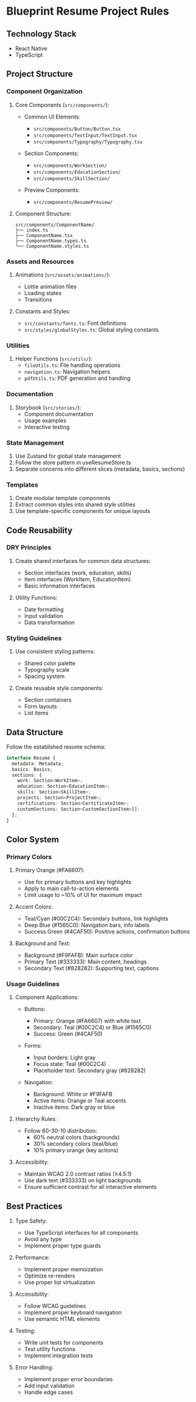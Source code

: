 # Blueprint Resume Project Rules

## Technology Stack

- React Native
- TypeScript

## Project Structure

### Component Organization

1. Core Components (`src/components/`):

   - Common UI Elements:

     - `src/components/Button/Button.tsx`
     - `src/components/TextInput/TextInput.tsx`
     - `src/components/Typography/Typography.tsx`

   - Section Components:

     - `src/components/WorkSection/`
     - `src/components/EducationSection/`
     - `src/components/SkillSection/`

   - Preview Components:
     - `src/components/ResumePreview/`

2. Component Structure:
   ```
   src/components/ComponentName/
   ├── index.ts
   ├── ComponentName.tsx
   ├── ComponentName.types.ts
   └── ComponentName.styles.ts
   ```

### Assets and Resources

1. Animations (`src/assets/animations/`):

   - Lottie animation files
   - Loading states
   - Transitions

2. Constants and Styles:
   - `src/constants/fonts.ts`: Font definitions
   - `src/styles/globalStyles.ts`: Global styling constants

### Utilities

1. Helper Functions (`src/utils/`):
   - `fileUtils.ts`: File handling operations
   - `navigation.ts`: Navigation helpers
   - `pdfUtils.ts`: PDF generation and handling

### Documentation

1. Storybook (`src/stories/`):
   - Component documentation
   - Usage examples
   - Interactive testing

### State Management

1. Use Zustand for global state management
2. Follow the store pattern in useResumeStore.ts
3. Separate concerns into different slices (metadata, basics, sections)

### Templates

1. Create modular template components
2. Extract common styles into shared style utilities
3. Use template-specific components for unique layouts

## Code Reusability

### DRY Principles

1. Create shared interfaces for common data structures:

   - Section interfaces (work, education, skills)
   - Item interfaces (WorkItem, EducationItem)
   - Basic information interfaces

2. Utility Functions:
   - Date formatting
   - Input validation
   - Data transformation

### Styling Guidelines

1. Use consistent styling patterns:

   - Shared color palette
   - Typography scale
   - Spacing system

2. Create reusable style components:
   - Section containers
   - Form layouts
   - List items

## Data Structure

Follow the established resume schema:

```typescript
interface Resume {
  metadata: Metadata;
  basics: Basics;
  sections: {
    work: Section<WorkItem>;
    education: Section<EducationItem>;
    skills: Section<SkillItem>;
    projects: Section<ProjectItem>;
    certifications: Section<CertificateItem>;
    customSections: Section<CustomSectionItem>[];
  };
}
```

## Color System

### Primary Colors

1. Primary Orange (#FA6607):

   - Use for primary buttons and key highlights
   - Apply to main call-to-action elements
   - Limit usage to ~10% of UI for maximum impact

2. Accent Colors:

   - Teal/Cyan (#00C2C4): Secondary buttons, link highlights
   - Deep Blue (#1565C0): Navigation bars, info labels
   - Success Green (#4CAF50): Positive actions, confirmation buttons

3. Background and Text:
   - Background (#F9FAFB): Main surface color
   - Primary Text (#333333): Main content, headings
   - Secondary Text (#828282): Supporting text, captions

### Usage Guidelines

1. Component Applications:

   - Buttons:

     - Primary: Orange (#FA6607) with white text
     - Secondary: Teal (#00C2C4) or Blue (#1565C0)
     - Success: Green (#4CAF50)

   - Forms:

     - Input borders: Light gray
     - Focus state: Teal (#00C2C4)
     - Placeholder text: Secondary gray (#828282)

   - Navigation:
     - Background: White or #F9FAFB
     - Active items: Orange or Teal accents
     - Inactive items: Dark gray or blue

2. Hierarchy Rules:

   - Follow 60-30-10 distribution:
     - 60% neutral colors (backgrounds)
     - 30% secondary colors (teal/blue)
     - 10% primary orange (key actions)

3. Accessibility:

   - Maintain WCAG 2.0 contrast ratios (≥4.5:1)
   - Use dark text (#333333) on light backgrounds
   - Ensure sufficient contrast for all interactive elements

## Best Practices

1. Type Safety:

   - Use TypeScript interfaces for all components
   - Avoid any type
   - Implement proper type guards

2. Performance:

   - Implement proper memoization
   - Optimize re-renders
   - Use proper list virtualization

3. Accessibility:

   - Follow WCAG guidelines
   - Implement proper keyboard navigation
   - Use semantic HTML elements

4. Testing:

   - Write unit tests for components
   - Test utility functions
   - Implement integration tests

5. Error Handling:
   - Implement proper error boundaries
   - Add input validation
   - Handle edge cases
